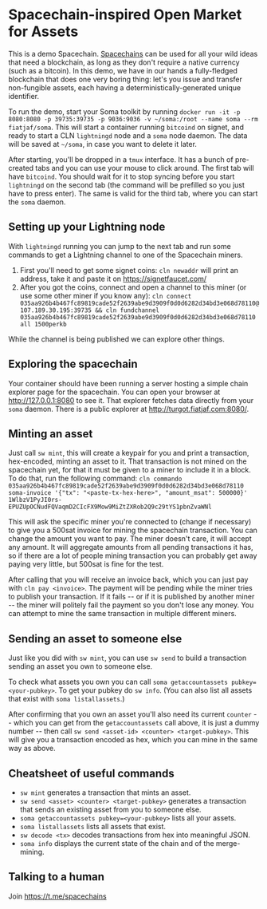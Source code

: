 Spacechain-inspired Open Market for Assets
==========================================

This is a demo Spacechain. [Spacechains](https://gist.github.com/RubenSomsen/c9f0a92493e06b0e29acced61ca9f49a#spacechains) can be used for all your wild ideas that need a blockchain, as long as they don't require a native currency (such as a bitcoin). In this demo, we have in our hands a fully-fledged blockchain that does one very boring thing: let's you issue and transfer non-fungible assets, each having a deterministically-generated unique identifier.

To run the demo, start your Soma toolkit by running `docker run -it -p 8080:8080 -p 39735:39735 -p 9036:9036 -v ~/soma:/root --name soma --rm fiatjaf/soma`. This will start a container running `bitcoind` on signet, and ready to start a CLN `lightningd` node and a `soma` node daemon. The data will be saved at `~/soma`, in case you want to delete it later.

After starting, you'll be dropped in a `tmux` interface. It has a bunch of pre-created tabs and you can use your mouse to click around. The first tab will have `bitcoind`. You should wait for it to stop syncing before you start `lightningd` on the second tab (the command will be prefilled so you just have to press enter). The same is valid for the third tab, where you can start the `soma` daemon.

## Setting up your Lightning node

With `lightningd` running you can jump to the next tab and run some commands to get a Lightning channel to one of the Spacechain miners.

1. First you'll need to get some signet coins: `cln newaddr` will print an address, take it and paste it on https://signetfaucet.com/
2. After you got the coins, connect and open a channel to this miner (or use some other miner if you know any): `cln connect 035aa926b4b467fc89819cade52f2639abe9d3909f0d0d6282d34bd3e068d78110@107.189.30.195:39735 && cln fundchannel 035aa926b4b467fc89819cade52f2639abe9d3909f0d0d6282d34bd3e068d78110 all 1500perkb`

While the channel is being published we can explore other things.

## Exploring the spacechain

Your container should have been running a server hosting a simple chain explorer page for the spacechain. You can open your browser at http://127.0.0.1:8080 to see it. That explorer fetches data directly from your `soma` daemon. There is a public explorer at http://turgot.fiatjaf.com:8080/.

## Minting an asset

Just call `sw mint`, this will create a keypair for you and print a transaction, hex-encoded, minting an asset to it. That transaction is not mined on the spacechain yet, for that it must be given to a miner to include it in a block. To do that, run the following command: `cln commando 035aa926b4b467fc89819cade52f2639abe9d3909f0d0d6282d34bd3e068d78110 soma-invoice '{"tx": "<paste-tx-hex-here>", "amount_msat": 500000}' 1WlbzV1PyJI0rs-EPUZUpOCNudFQVaqmD2CIcFX9Mow9MiZtZXRob2Q9c29tYS1pbnZvaWNl`

This will ask the specific miner you're connected to (change if necessary) to give you a 500sat invoice for mining the spacechain transaction. You can change the amount you want to pay. The miner doesn't care, it will accept any amount. It will aggregate amounts from all pending transactions it has, so if there are a lot of people mining transaction you can probably get away paying very little, but 500sat is fine for the test.

After calling that you will receive an invoice back, which you can just pay with `cln pay <invoice>`. The payment will be pending while the miner tries to publish your transaction. If it fails -- or if it is published by another miner -- the miner will politely fail the payment so you don't lose any money. You can attempt to mine the same transaction in multiple different miners.

## Sending an asset to someone else

Just like you did with `sw mint`, you can use `sw send` to build a transaction sending an asset you own to someone else.

To check what assets you own you can call `soma getaccountassets pubkey=<your-pubkey>`. To get your pubkey do `sw info`. (You can also list all assets that exist with `soma listallassets`.)

After confirming that you own an asset you'll also need its current `counter` -- which you can get from the `getaccountassets` call above, it is just a dummy number -- then call `sw send <asset-id> <counter> <target-pubkey>`. This will give you a transaction encoded as hex, which you can mine in the same way as above.

## Cheatsheet of useful commands

- `sw mint` generates a transaction that mints an asset.
- `sw send <asset> <counter> <target-pubkey>` generates a transaction that sends an existing asset from you to someone else.
- `soma getaccountassets pubkey=<your-pubkey>` lists all your assets.
- `soma listallassets` lists all assets that exist.
- `sw decode <tx>` decodes transactions from hex into meaningful JSON.
- `soma info` displays the current state of the chain and of the merge-mining.

## Talking to a human

Join https://t.me/spacechains
